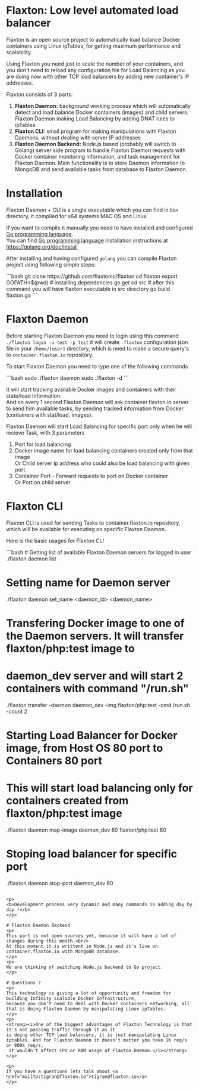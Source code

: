 # Flaxton: Low level automated load balancer
<p>
Flaxton is an open source project to automatically load balance Docker containers using Linux ipTables, for getting 
maximum performance and scalability.
</p>
<p>
Using Flaxton you need just to scale the number of your containers, and you don't need to reload any configuration file
for Load Balancing as you are doing now with other TCP load balancers by adding new container's IP addresses.
</p>
<p>
Flaxton consists of 3 parts:
</p>
<ol>
  <li><b>Flaxton Daemon:</b> background working process which will automatically detect and load balance Docker containers (images)
  and child servers. Flaxton Daemon making Load Balancing by adding DNAT rules to ipTables.
  </li>
  <li><b>Flaxton CLI:</b> small program for making manipulations with Flaxton Daemons, without dealing with server IP addresses
  </li>
  <li><b>Flaxton Daemon Backend:</b> Node.js based (probably will switch to Golang) server side program to handle Flaxton Daemon
  requests with Docker container monitoring information, and task management for Flaxton Daemon.  Main functionality is to store 
  Daemon information to MongoDB and send available tasks from database to Flaxton Daemon.
  </li>
</ol>

# Installation
<p>
Flaxton Daemon + CLI is a single executable which you can find in <code>bin</code> directory, it compiled for x64 systems MAC OS and Linux.
</p>
<p>
If you want to compile it manually you need to have installed and configured <a href="http://golang.org" target="_blank">Go programming language</a>.
<br/>
You can find <a href="http://golang.org" target="_blank">Go programming language</a> installation instructions at <a href="https://golang.org/doc/install" target="_blank">https://golang.org/doc/install</a>
</p>
<p>
After installing and having configured <code>golang</code> you can compile Flaxton project using following simple steps:
</p>
```bash
git clone https://github.com/flaxtonio/flaxton
cd flaxton
export GOPATH=$(pwd)
# installing dependencies
go get
cd src
# after this command you will have flaxton executable in src directory
go build flaxton.go
```

# Flaxton Daemon
<p>
Before starting Flaxton Daemon you need to login using this command <br/>
<code>./flaxton login -u test -p test</code> it will create <code>.flaxton</code> configuration json file in your <code>/home/[user]</code>
directory, which is need to make a secure query's to <code>container.flaxton.io</code> repository.
</p>
<p>
To start Flaxton Daemon you need to type one of the following commands
</p>
```bash
sudo ./flaxton daemon
sudo ./flaxton -d
```
<p>
It will start tracking available Docker images and containers with their state/load information.<br/>
And on every 1 second Flaxton Daemon will ask container.flaxton.io server to send him available tasks, by sending 
tracked information from Docker (containers with stat/load, images).
</p>
<p>
Flaxton Daemon will start Load Balancing for specific port only when he will recieve Task, with 3 parameters
</p>
<ol>
  <li>Port for load balancing</li>
  <li>Docker image name for load balancing containers created only from that image<br/>
    Or Child server Ip address who could also be load balancing with given port
  </li>
  <li>Container Port - Forward requests to port on Docker container
    <br/>
    Or Port on child server
  </li>
</ol>

# Flaxton CLI
<p>
Flaxton CLI is used for sending Tasks to container.flaxton.io repository, which will be available for executing on specific Flaxton Daemon.
</p>
<p>
Here is the basic usages for Flaxton CLI
</p>
```bash
# Getting list of available Flaxton Daemon servers for logged in user
./flaxton daemon list

# Setting name for Daemon server
./flaxton daemon set_name <daemon_id> <daemon_name>

# Transfering Docker image to one of the Daemon servers. It will transfer flaxton/php:test image to
# daemon_dev server and will start 2 containers with command "/run.sh"
./flaxton transfer -daemon daemon_dev -img flaxton/php:test -cmd /run.sh -count 2

# Starting Load Balancer for Docker image, from Host OS 80 port to Containers 80 port
# This will start load balancing only for containers created from flaxton/php:test image
./flaxton daemon map-image daemon_dev 80 flaxton/php:test 80


# Stoping load balancer for specific port
./flaxton daemon stop-port daemon_dev 80
```

<p>
<b>Development process very dynamic and many commands is adding day by day !</b>
</p>

# Flaxton Daemon Backend
<p>
This part is not open sources yet, because it will have a lot of changes during this month.<br/>
At this moment it is writtent in Node.js and it's live on container.flaxton.io with MongoDB database.
</p>
<p>
We are thinking of switching Node.js backend to Go project.
</p>

# Questions ?
<p>
This technology is giving a lot of opportunity and freedom for building Infinity scalable Docker infrastructure,
because you don't need to deal with Docker containers networking, all that is doing Flaxton Daemon by manipulating Linux ipTables.
</p>
<p>
<strong><i>One of the biggest advantages of Flaxton Technology is that it's not passing traffic through it as it
is doing other TCP load balancers, it is just manipulating Linux iptables. And for Flaxton Daemon it doesn't matter you have 1K req/s or 800k req/s,
 it wouldn't affect CPU or RAM usage of Flaxton Daemon.</i></strong>
</p>

<p>
If you have a questions lets talk about <a href="mailto:tigran@flaxton.io">tigran@flaxton.io</a>
</p>
